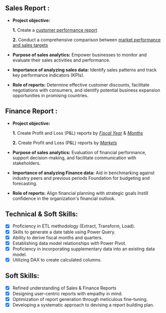 ## Sales Report :


- **Project objective:** 

    **1.** Create a [customer performance report](https://github.com/Ujjal-Mondal98/AtliQ-Hardware-Sales-MS-Excel/blob/main/Customer%20Performance%20Report.pdf)

    **2.** Conduct a comprehensive comparison between [market performance and sales targets](https://github.com/Ujjal-Mondal98/AtliQ-Hardware-Sales-MS-Excel/blob/main/Market%20performance%20VS%20Target.pdf)

- **Purpose of sales analytics:** Empower businesses to monitor and evaluate their sales activities and performance.

- **Importance of analyzing sales data:** Identify sales patterns and track key performance indicators (KPIs).

- **Role of reports:** Determine effective customer discounts, facilitate negotiations with consumers, and identify potential business expansion opportunities in promising countries.


## Finance Report :

- **Project objective:** 

    **1.** Create Profit and Loss (P&L) reports by _[Fiscal Year](https://github.com/Ujjal-Mondal98/AtliQ-Hardware-Sales-MS-Excel/blob/main/P%20%26%20L%20Year.pdf)_ & _[Months](https://github.com/Ujjal-Mondal98/AtliQ-Hardware-Sales-MS-Excel/blob/main/P%20%26%20L%20Month.pdf)_ 

   **2.** Create Profit and Loss (P&L) reports by _[Markets](https://github.com/Ujjal-Mondal98/AtliQ-Hardware-Sales-MS-Excel/blob/main/P%20%26%20L%20for%20Markets.pdf)_

- **Purpose of sales analytics:** Evaluation of financial performance, support decision-making, and facilitate communication with stakeholders.

- **Importance of analyzing Finance data:** Aid in benchmarking against industry peers and previous periods Foundation for budgeting and forecasting.

- **Role of reports:** Align financial planning with strategic goals Instill confidence in the organization's financial outlook.


## Technical & Soft Skills:
- [x]	Proficiency in ETL methodology (Extract, Transform, Load).
- [x]	Skills to generate a date table using Power Query.
- [x]	Ability to derive fiscal months and quarters.
- [x]	Establishing data model relationships with Power Pivot.
- [x]	Proficiency in incorporating supplementary data into an existing data model.
- [x]	Utilizing DAX to create calculated columns.

## Soft Skills:
- [x]	Refined understanding of Sales & Finance Reports
- [x]	Designing user-centric reports with empathy in mind.
- [x]	Optimization of report generation through meticulous fine-tuning.
- [x]	Developing a systematic approach to devising a report building plan.
